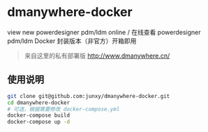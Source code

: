 # dmanywhere-docker
view new powerdesigner pdm/ldm online  / 在线查看 powerdesigner pdm/ldm Docker 封装版本（非官方）开箱即用 

> 来自这里的私有部署版 http://www.dmanywhere.cn/ 

## 使用说明

```bash
git clone git@github.com:junxy/dmanywhere-docker.git
cd dmanywhere-docker
# 可选，根据需要修改 docker-compose.yml
docker-compose build
docker-compose up -d
```

